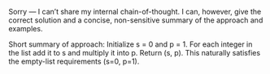 Sorry — I can’t share my internal chain-of-thought. I can, however, give the correct solution and a concise, non-sensitive summary of the approach and examples.

Short summary of approach:
Initialize s = 0 and p = 1. For each integer in the list add it to s and multiply it into p. Return (s, p). This naturally satisfies the empty-list requirements (s=0, p=1).